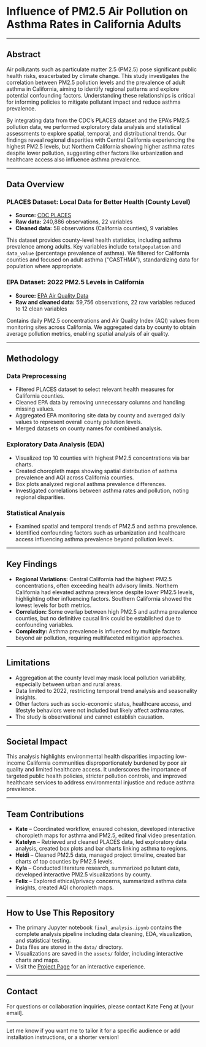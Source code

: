 # Influence of PM2.5 Air Pollution on Asthma Rates in California Adults

---

## Abstract

Air pollutants such as particulate matter 2.5 (PM2.5) pose significant public health risks, exacerbated by climate change. This study investigates the correlation between PM2.5 pollution levels and the prevalence of adult asthma in California, aiming to identify regional patterns and explore potential confounding factors. Understanding these relationships is critical for informing policies to mitigate pollutant impact and reduce asthma prevalence.

By integrating data from the CDC’s PLACES dataset and the EPA’s PM2.5 pollution data, we performed exploratory data analysis and statistical assessments to explore spatial, temporal, and distributional trends. Our findings reveal regional disparities with Central California experiencing the highest PM2.5 levels, but Northern California showing higher asthma rates despite lower pollution, suggesting other factors like urbanization and healthcare access also influence asthma prevalence.

---

## Data Overview

### PLACES Dataset: Local Data for Better Health (County Level)

- **Source:** [CDC PLACES](https://data.cdc.gov/500-Cities-Places/PLACES-Local-Data-for-Better-Health-County-Data-20/swc5-untb/about_data)
- **Raw data:** 240,886 observations, 22 variables
- **Cleaned data:** 58 observations (California counties), 9 variables

This dataset provides county-level health statistics, including asthma prevalence among adults. Key variables include `totalpopulation` and `data_value` (percentage prevalence of asthma). We filtered for California counties and focused on adult asthma ("CASTHMA"), standardizing data for population where appropriate.

### EPA Dataset: 2022 PM2.5 Levels in California

- **Source:** [EPA Air Quality Data](https://www.epa.gov/outdoor-air-quality-data/download-daily-data)
- **Raw and cleaned data:** 59,756 observations, 22 raw variables reduced to 12 clean variables

Contains daily PM2.5 concentrations and Air Quality Index (AQI) values from monitoring sites across California. We aggregated data by county to obtain average pollution metrics, enabling spatial analysis of air quality.

---

## Methodology

### Data Preprocessing

- Filtered PLACES dataset to select relevant health measures for California counties.
- Cleaned EPA data by removing unnecessary columns and handling missing values.
- Aggregated EPA monitoring site data by county and averaged daily values to represent overall county pollution levels.
- Merged datasets on county names for combined analysis.

### Exploratory Data Analysis (EDA)

- Visualized top 10 counties with highest PM2.5 concentrations via bar charts.
- Created choropleth maps showing spatial distribution of asthma prevalence and AQI across California counties.
- Box plots analyzed regional asthma prevalence differences.
- Investigated correlations between asthma rates and pollution, noting regional disparities.

### Statistical Analysis

- Examined spatial and temporal trends of PM2.5 and asthma prevalence.
- Identified confounding factors such as urbanization and healthcare access influencing asthma prevalence beyond pollution levels.

---

## Key Findings

- **Regional Variations:** Central California had the highest PM2.5 concentrations, often exceeding health advisory limits. Northern California had elevated asthma prevalence despite lower PM2.5 levels, highlighting other influencing factors. Southern California showed the lowest levels for both metrics.
- **Correlation:** Some overlap between high PM2.5 and asthma prevalence counties, but no definitive causal link could be established due to confounding variables.
- **Complexity:** Asthma prevalence is influenced by multiple factors beyond air pollution, requiring multifaceted mitigation approaches.

---

## Limitations

- Aggregation at the county level may mask local pollution variability, especially between urban and rural areas.
- Data limited to 2022, restricting temporal trend analysis and seasonality insights.
- Other factors such as socio-economic status, healthcare access, and lifestyle behaviors were not included but likely affect asthma rates.
- The study is observational and cannot establish causation.

---

## Societal Impact

This analysis highlights environmental health disparities impacting low-income California communities disproportionately burdened by poor air quality and limited healthcare access. It underscores the importance of targeted public health policies, stricter pollution controls, and improved healthcare services to address environmental injustice and reduce asthma prevalence.

---

## Team Contributions

- **Kate** – Coordinated workflow, ensured cohesion, developed interactive choropleth maps for asthma and PM2.5, edited final video presentation.
- **Katelyn** – Retrieved and cleaned PLACES data, led exploratory data analysis, created box plots and bar charts linking asthma to regions.
- **Heidi** – Cleaned PM2.5 data, managed project timeline, created bar charts of top counties by PM2.5 levels.
- **Kyla** – Conducted literature research, summarized pollutant data, developed interactive PM2.5 visualizations by county.
- **Felix** – Explored ethical/privacy concerns, summarized asthma data insights, created AQI choropleth maps.

---

## How to Use This Repository

- The primary Jupyter notebook `final_analysis.ipynb` contains the complete analysis pipeline including data cleaning, EDA, visualization, and statistical testing.
- Data files are stored in the `data/` directory.
- Visualizations are saved in the `assets/` folder, including interactive charts and maps.
- Visit the [Project Page](https://katefengx.github.io/power-outage-prediction/) for an interactive experience.

---

## Contact

For questions or collaboration inquiries, please contact Kate Feng at \[your email].

---

Let me know if you want me to tailor it for a specific audience or add installation instructions, or a shorter version!
